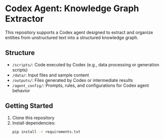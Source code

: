 # Codex Agent: Knowledge Graph Extractor

This repository supports a Codex agent designed to extract and organize entities from unstructured text into a structured knowledge graph.

## Structure

- `/scripts/`: Code executed by Codex (e.g., data processing or generation scripts)
- `/data/`: Input files and sample content
- `/outputs/`: Files generated by Codex or intermediate results
- `/agent_config/`: Prompts, rules, and configurations for Codex agent behavior

## Getting Started

1. Clone this repository
2. Install dependencies:
   ```bash
   pip install -r requirements.txt
